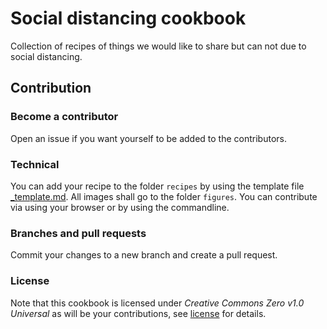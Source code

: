 # Social distancing cookbook

Collection of recipes of things we would like to share but can not due to social distancing.

## Contribution

### Become a contributor

Open an issue if you want yourself to be added to the contributors.

### Technical

You can add your recipe to the folder `recipes` by using the template file [_template.md](/recipes/_template.md). All images shall go to the folder `figures`. You can contribute via using your browser or by using the commandline.

### Branches and pull requests

Commit your changes to a new branch and create a pull request.

### License

Note that this cookbook is licensed under *Creative Commons Zero v1.0 Universal* as will be your contributions, see [license](/LICENSE) for details. 
